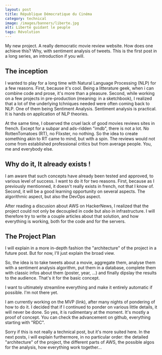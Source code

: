 ```yaml
---
layout: post
title: République Démocratique du Cinéma
category: technical
image: /images/banners/liberte.jpg
alt: Liberté guidant le peuple 
tags: Révolution
---
```


My new project. A really democratic movie review website. How does one achieve this? Why, with sentiment analysis of tweets. This is the first post in a long series, an introduction if you will.

## The inception

I wanted to play for a long time with Natural Language Processing (NLP) for a few reasons. First, because it's cool. Being a litterature geek, when i can combine code and prose, it's more than a pleasure. Second, while working on a few projects in pre-production (meaning: in a sketchbook), I realized that a lot of the underlying tchniques needed were often coming back to NLP. One of them being Sentiment Analysis. Sentiment analysis is practical. It is hands on application of NLP theories.

At the same time, I observed the cruel lack of good movies reviews sites in french. Except for a subpar and ads-ridden "imdb", there is not a lot. No RottenTomatoes (RT), no Flixster, no nothing.
So the idea to create something akin to RT came to mind, but with a spin. The reviews would not come from established professional critics but from average people. You, me and everybody else.

## Why do it, It already exists !

I am aware that such concepts have already been tested and approved, to various level of success. I want to do it for two reasons. First, because as I previously mentionned, it doesn't really exists in french, not that I know of.
Second, it will be a good learning opportunity on several aspects. The algorithmic aspect, but also the DevOps aspect.

After reading a discusion about AWS on HackerNews, I realized that the project could not only be decoupled in code but also in infrastructure. I will therefore try to write a couple articles about that solution, and how everything is working, both for the code and for the servers.

## The Project Plan
I will explain in a more in-depth fashion the "architecture" of the project in a future post. But for now, I'll just explain the broad view.

So, the idea is to take tweets about a movie, aggregate them, analyse them with a sentiment analysis algorithm, put them in a database, complete them with classic infos about them (poster, year, ...) and finally dipslay the results to the audience. That's it for the basic concept.

I want to ultimately streamline everything and make it entirely automatic if possible. I'm not there yet.

I am currently working on the MVP (link), after many nights of pondering of how to do it. I decided that if I continued to ponder on various little details, it will never be done. So yes, it is rudimentary at the moment. It's mostly a proof of concept.
You can check the advancement on github, everything starting with "RDC".

Sorry if this is not really a technical post, but it's more suited here.
In the next posts, i will explain furthermore, in no particular order: the detailed "architecture" of the project, the different parts of AWS, the possible algos for the analysis, how everything work together...